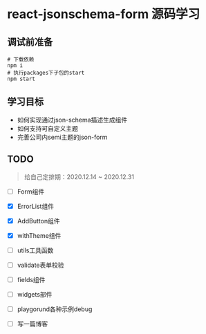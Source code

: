 # react-jsonschema-form 源码学习

## 调试前准备

```shell
# 下载依赖
npm i 
# 执行packages下子包的start
npm start
```

## 学习目标

- 如何实现通过json-schema描述生成组件
- 如何支持可自定义主题
- 完善公司内semi主题的json-form

## TODO

> 给自己定排期：2020.12.14 ~ 2020.12.31

- [ ] Form组件
- [x] ErrorList组件
- [x] AddButton组件
- [x] withTheme组件
- [ ] utils工具函数
- [ ] validate表单校验
- [ ] fields组件
- [ ] widgets部件
- [ ] playgorund各种示例debug
- [ ] 写一篇博客


